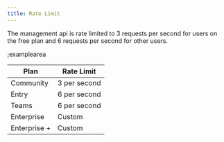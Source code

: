 ```yaml
---
title: Rate Limit
---
```


The management api is rate limited to 3 requests per second for users on the free plan and 6 requests per second for other users.

;examplearea

| Plan | Rate Limit |
|------|-----------|
| Community | 3 per second |
| Entry | 6 per second |
| Teams | 6 per second |
| Enterprise | Custom |
| Enterprise + | Custom |


